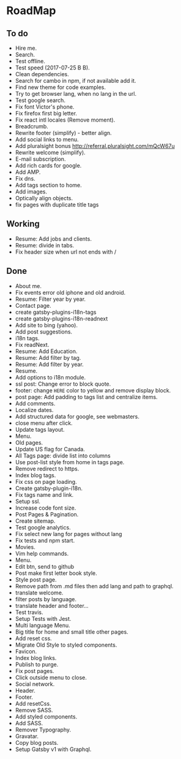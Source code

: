 # RoadMap

## To do
- Hire me.
- Search.
- Test offline.
- Test speed (2017-07-25 B B).
- Clean dependencies.
- Search for cambo in npm, if not available add it.
- Find new theme for code examples.
- Try to get browser lang, when no lang in the url.
- Test google search.
- Fix font Victor's phone.
- Fix firefox first big letter.
- Fix react intl locales (Remove moment).
- Breadcrumb.
- Rewrite footer (simplify) - better align.
- Add social links to menu.
- Add pluralsight bonus http://referral.pluralsight.com/mQcW67u
- Rewrite welcome (simplify).
- E-mail subscription.
- Add rich cards for google.
- Add AMP.
- Fix dns.
- Add tags section to home.
- Add images.
- Optically align objects.
- fix pages with duplicate title tags

## Working
- Resume: Add jobs and clients.
- Resume: divide in tabs.
- Fix header size when url not ends with /

## Done
- About me.
- Fix events error old iphone and old android.
- Resume: Filter year by year.
- Contact page.
- create gatsby-plugins-i18n-tags
- create gatsby-plugins-i18n-readnext
- Add site to bing (yahoo).
- Add post suggestions.
- i18n tags.
- Fix readNext.
- Resume: Add Education.
- Resume: Add filter by tag.
- Resume: Add filter by year.
- Resume.
- Add options to i18n module.
- ssl post: Change error to block quote.
- footer: change `HERE` color to yellow and remove display block.
- post page: Add padding to tags list and centralize items.
- Add comments.
- Localize dates.
- Add structured data for google, see webmasters.
- close menu after click.
- Update tags layout.
- Menu.
- Old pages.
- Update US flag for Canada.
- All Tags page: divide list into columns
- Use post-list style from home in tags page.
- Remove redirect to https.
- Index blog tags.
- Fix css on page loading.
- Create gatsby-plugin-i18n.
- Fix tags name and link.
- Setup ssl.
- Increase code font size.
- Post Pages & Pagination.
- Create sitemap.
- Test google analytics.
- Fix select new lang for pages without lang
- Fix tests and npm start.
- Movies.
- Vim help commands.
- Menu.
- Edit btn, send to github
- Post make first letter book style.
- Style post page.
- Remove path from .md files then add lang and path to graphql.
- translate welcome.
- filter posts by language.
- translate header and footer...
- Test travis.
- Setup Tests with Jest.
- Multi language Menu.
- Big title for home and small title other pages.
- Add reset css.
- Migrate Old Style to styled components.
- Favicon.
- Index blog links.
- Publish to purge.
- Fix post pages.
- Click outside menu to close.
- Social network.
- Header.
- Footer.
- Add resetCss.
- Remove SASS.
- Add styled components.
- Add SASS.
- Remover Typography.
- Gravatar.
- Copy blog posts.
- Setup Gatsby v1 with Graphql.
